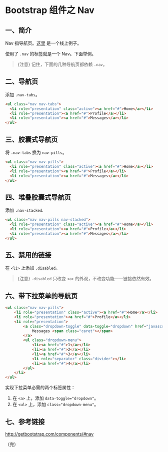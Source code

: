 # Bootstrap 组件之 Nav

## 一、简介

Nav 指导航页。[这里](http://codepen.io/zhangbao/full/YZrOKr/) 是一个线上例子。

使用了 `.nav` 的标签就是一个 Nav。下面举例。

> {注意} 记住，下面的几种导航页都依赖 `.nav`。

## 二、导航页

添加 `.nav-tabs`。

```html
<ul class="nav nav-tabs">
  <li role="presentation" class="active"><a href="#">Home</a></li>
  <li role="presentation"><a href="#">Profile</a></li>
  <li role="presentation"><a href="#">Messages</a></li>
</ul>
```

## 三、胶囊式导航页

将 `.nav-tabs` 换为 `nav-pills`。

```html
<ul class="nav nav-pills">
  <li role="presentation" class="active"><a href="#">Home</a></li>
  <li role="presentation"><a href="#">Profile</a></li>
  <li role="presentation"><a href="#">Messages</a></li>
</ul>
```

## 四、堆叠胶囊式导航页

添加 `.nav-stacked`.

```html
<ul class="nav nav-pills nav-stacked">
  <li role="presentation" class="active"><a href="#">Home</a></li>
  <li role="presentation"><a href="#">Profile</a></li>
  <li role="presentation"><a href="#">Messages</a></li>
</ul>
```

## 五、禁用的链接

在 `<li>` 上添加 `.disabled`。

> {注意} `.disabled` 只改变 `<a>` 的外观，不改变功能——链接依然有效。

## 六、带下拉菜单的导航页

```html
<ul class="nav nav-pills">
    <li role="presentation" class="active"><a href="#">Home</a></li>
    <li role="presentation"><a href="#">Profile</a></li>
    <li role="presentation">
        <a class="dropdown-toggle" data-toggle="dropdown" href="javascript:void(0);" role="button" aria-haspopup="true" aria-expanded="false">
            Messages <span class="caret"></span>
        </a>
        <ul class="dropdown-menu">
            <li><a href="#">1</a></li>
            <li><a href="#">2</a></li>
            <li><a href="#">3</a></li>
            <li role="separator" class="divider"></li>
            <li><a href="#">4</a></li>
        </ul>
    </li>
</ul>
```

实现下拉菜单必需的两个标签属性：

1. 在 `<a>` 上，添加 `data-toggle="dropdown"`。
2. 在 `<ul>` 上，添加 `class="dropdown-menu"`。

## 七、参考链接

http://getbootstrap.com/components/#nav

（完）
